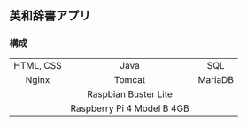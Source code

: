 ## 英和辞書アプリ
### 構成
||||
|:---:|:---:|:---:|
|HTML, CSS|Java|SQL|
|Nginx|Tomcat|MariaDB|
||Raspbian Buster Lite||
||Raspberry Pi 4 Model B 4GB||